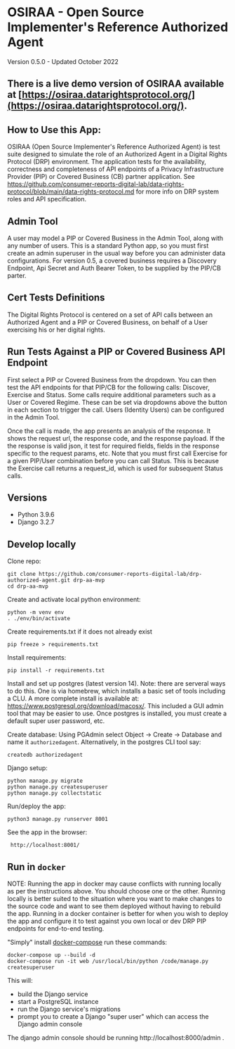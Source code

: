 # OSIRAA - Open Source Implementer's Reference Authorized Agent

Version 0.5.0 - Updated October 2022

## There is a live demo version of OSIRAA available at [https://osiraa.datarightsprotocol.org/](https://osiraa.datarightsprotocol.org/).

## How to Use this App:
OSIRAA (Open Source Implementer's Reference Authorized Agent) is test suite designed to simulate the role of an Authorized Agent in a Digital Rights Protocol (DRP) environment.    The application tests for the availability, correctness and completeness of API endpoints of a Privacy Infrastructure Provider (PIP) or Covered Business (CB) partner application.  See <a href="https://github.com/consumer-reports-digital-lab/data-rights-protocol/blob/main/data-rights-protocol.md" target="blank">https://github.com/consumer-reports-digital-lab/data-rights-protocol/blob/main/data-rights-protocol.md</a> for more info on DRP system roles and API specification.

## Admin Tool
A user may model a PIP or Covered Business in the Admin Tool, along with any number of users.  This is a standard Python app, so you must first create an admin superuser in the usual way before you can administer data configurations.  For version 0.5, a covered business requires a Discovery Endpoint, Api Secret and Auth Bearer Token, to be supplied by the PIP/CB parter.

## Cert Tests Definitions
The Digital Rights Protocol is centered on a set of API calls between an Authorized Agent and a PIP or Covered Business, on behalf of a User exercising his or her digital rights.

## Run Tests Against a PIP or Covered Business API Endpoint
First select a PIP or Covered Business from the dropdown. You can then test the API endpoints for that PIP/CB for the following calls:  Discover, Exercise and Status.  Some calls require additional parameters such as a User or Covered Regime.  These can be set via dropdowns above the button in each section to trigger the call.  Users (Identity Users) can be configured in the Admin Tool. 

Once the call is made, the app presents an analysis of the response. It shows the request url, the response code, and the response payload.  If the the response is valid json, it test for required fields, fields in the response specific to the request params, etc.  Note that you must first call Exercise for a given PIP/User combination before you can call Status.  This is because the Exercise call returns a request_id, which is used for subsequent Status calls.


## Versions
  - Python 3.9.6
  - Django 3.2.7


## Develop locally

Clone repo:

```
git clone https://github.com/consumer-reports-digital-lab/drp-authorized-agent.git drp-aa-mvp
cd drp-aa-mvp
```

Create and activate local python environment:

```
python -m venv env
. ./env/bin/activate
```

Create requirements.txt if it does not already exist

```
pip freeze > requirements.txt
```

Install requirements:  

```
pip install -r requirements.txt
```


Install and set up postgres (latest version 14).  Note: there are serveral ways to do this.  One is via homebrew, which installs a basic set of tools including a CLU.  A more complete install is available at:  https://www.postgresql.org/download/macosx/.  This included a GUI admin tool that may be easier to use.  Once postgres is installed, you must create a default super user password, etc.

Create database:  Using PGAdmin select Object -> Create -> Database and name it `authorizedagent`. Alternatively, in the postgres CLI tool say:

```
createdb authorizedagent
```

Django setup:
```
python manage.py migrate
python manage.py createsuperuser
python manage.py collectstatic
```

Run/deploy the app:

```
python3 manage.py runserver 8001
```

See the app in the browser:

```
 http://localhost:8001/
```




## Run in `docker`

NOTE:  Running the app in docker may cause conflicts with running locally as per the instructions above.  You should choose one or the other.  Running locally is better suited to the situation where you want to make changes to the source code and want to see them deployed without having to rebuild the app.  Running in a docker container is better for when you wish to deploy the app and configure it to test against you own local or dev DRP PIP endpoints for end-to-end testing.


"Simply" install [docker-compose](https://docs.docker.com/compose/) run these commands:

```
docker-compose up --build -d
docker-compose run -it web /usr/local/bin/python /code/manage.py createsuperuser
```

This will:
- build the Django service
- start a PostgreSQL instance
- run the Django service's migrations
- prompt you to create a Django "super user" which can access the Django admin console

The django admin console should be running http://localhost:8000/admin .


